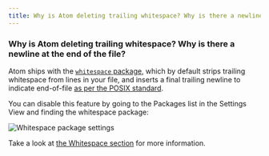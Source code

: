 ```yaml
---
title: Why is Atom deleting trailing whitespace? Why is there a newline at the end of the file?
---
```

### Why is Atom deleting trailing whitespace? Why is there a newline at the end of the file?

Atom ships with the [`whitespace` package][1], which by default strips trailing whitespace from lines in your file, and inserts a final trailing newline to indicate end-of-file [as per the POSIX standard][2].

You can disable this feature by going to the Packages list in the Settings View and finding the whitespace package:

![Whitespace package settings](../../images/whitespace-settings.png "Whitespace package settings")

Take a look at [the Whitespace section][3] for more information.

[1]: https://github.com/atom/whitespace
[2]: http://stackoverflow.com/a/729795/1459498
[3]: /using-atom/sections/editing-and-deleting-text/#whitespace
